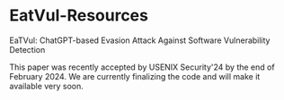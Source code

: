 # EatVul-Resources
EaTVul: ChatGPT-based Evasion Attack Against Software   Vulnerability Detection

This paper was recently accepted by USENIX Security'24 by the end of February 2024. We are currently finalizing the code and will make it available very soon.
